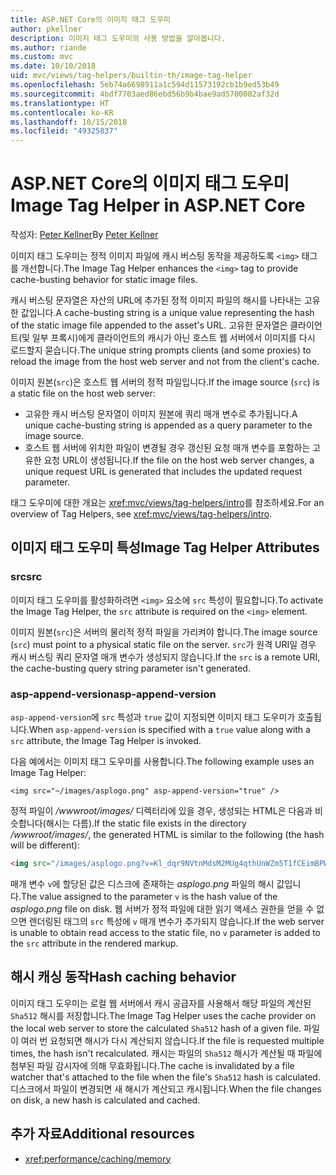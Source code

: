 ```yaml
---
title: ASP.NET Core의 이미지 태그 도우미
author: pkellner
description: 이미지 태그 도우미의 사용 방법을 알아봅니다.
ms.author: riande
ms.custom: mvc
ms.date: 10/10/2018
uid: mvc/views/tag-helpers/builtin-th/image-tag-helper
ms.openlocfilehash: 5eb74a6698911a1c594d11573192cb1b9ed53b49
ms.sourcegitcommit: 4bdf7703aed86ebd56b9b4bae9ad5700002af32d
ms.translationtype: HT
ms.contentlocale: ko-KR
ms.lasthandoff: 10/15/2018
ms.locfileid: "49325837"
---
```

# <a name="image-tag-helper-in-aspnet-core"></a><span data-ttu-id="66240-103">ASP.NET Core의 이미지 태그 도우미</span><span class="sxs-lookup"><span data-stu-id="66240-103">Image Tag Helper in ASP.NET Core</span></span>

<span data-ttu-id="66240-104">작성자: [Peter Kellner](http://peterkellner.net)</span><span class="sxs-lookup"><span data-stu-id="66240-104">By [Peter Kellner](http://peterkellner.net)</span></span>

<span data-ttu-id="66240-105">이미지 태그 도우미는 정적 이미지 파일에 캐시 버스팅 동작을 제공하도록 `<img>` 태그를 개선합니다.</span><span class="sxs-lookup"><span data-stu-id="66240-105">The Image Tag Helper enhances the `<img>` tag to provide cache-busting behavior for static image files.</span></span>

<span data-ttu-id="66240-106">캐시 버스팅 문자열은 자산의 URL에 추가된 정적 이미지 파일의 해시를 나타내는 고유한 값입니다.</span><span class="sxs-lookup"><span data-stu-id="66240-106">A cache-busting string is a unique value representing the hash of the static image file appended to the asset's URL.</span></span> <span data-ttu-id="66240-107">고유한 문자열은 클라이언트(및 일부 프록시)에게 클라이언트의 캐시가 아닌 호스트 웹 서버에서 이미지를 다시 로드할지 묻습니다.</span><span class="sxs-lookup"><span data-stu-id="66240-107">The unique string prompts clients (and some proxies) to reload the image from the host web server and not from the client's cache.</span></span>

<span data-ttu-id="66240-108">이미지 원본(`src`)은 호스트 웹 서버의 정적 파일입니다.</span><span class="sxs-lookup"><span data-stu-id="66240-108">If the image source (`src`) is a static file on the host web server:</span></span>

* <span data-ttu-id="66240-109">고유한 캐시 버스팅 문자열이 이미지 원본에 쿼리 매개 변수로 추가됩니다.</span><span class="sxs-lookup"><span data-stu-id="66240-109">A unique cache-busting string is appended as a query parameter to the image source.</span></span>
* <span data-ttu-id="66240-110">호스트 웹 서버에 위치한 파일이 변경될 경우 갱신된 요청 매개 변수를 포함하는 고유한 요청 URL이 생성됩니다.</span><span class="sxs-lookup"><span data-stu-id="66240-110">If the file on the host web server changes, a unique request URL is generated that includes the updated request parameter.</span></span>

<span data-ttu-id="66240-111">태그 도우미에 대한 개요는 <xref:mvc/views/tag-helpers/intro>를 참조하세요.</span><span class="sxs-lookup"><span data-stu-id="66240-111">For an overview of Tag Helpers, see <xref:mvc/views/tag-helpers/intro>.</span></span>

## <a name="image-tag-helper-attributes"></a><span data-ttu-id="66240-112">이미지 태그 도우미 특성</span><span class="sxs-lookup"><span data-stu-id="66240-112">Image Tag Helper Attributes</span></span>

### <a name="src"></a><span data-ttu-id="66240-113">src</span><span class="sxs-lookup"><span data-stu-id="66240-113">src</span></span>

<span data-ttu-id="66240-114">이미지 태그 도우미를 활성화하려면 `<img>` 요소에 `src` 특성이 필요합니다.</span><span class="sxs-lookup"><span data-stu-id="66240-114">To activate the Image Tag Helper, the `src` attribute is required on the `<img>` element.</span></span>

<span data-ttu-id="66240-115">이미지 원본(`src`)은 서버의 물리적 정적 파일을 가리켜야 합니다.</span><span class="sxs-lookup"><span data-stu-id="66240-115">The image source (`src`) must point to a physical static file on the server.</span></span> <span data-ttu-id="66240-116">`src`가 원격 URI일 경우 캐시 버스팅 쿼리 문자열 매개 변수가 생성되지 않습니다.</span><span class="sxs-lookup"><span data-stu-id="66240-116">If the `src` is a remote URI, the cache-busting query string parameter isn't generated.</span></span>

### <a name="asp-append-version"></a><span data-ttu-id="66240-117">asp-append-version</span><span class="sxs-lookup"><span data-stu-id="66240-117">asp-append-version</span></span>

<span data-ttu-id="66240-118">`asp-append-version`에 `src` 특성과 `true` 값이 지정되면 이미지 태그 도우미가 호출됩니다.</span><span class="sxs-lookup"><span data-stu-id="66240-118">When `asp-append-version` is specified with a `true` value along with a `src` attribute, the Image Tag Helper is invoked.</span></span>

<span data-ttu-id="66240-119">다음 예에서는 이미지 태그 도우미를 사용합니다.</span><span class="sxs-lookup"><span data-stu-id="66240-119">The following example uses an Image Tag Helper:</span></span>

```cshtml
<img src="~/images/asplogo.png" asp-append-version="true" />
```

<span data-ttu-id="66240-120">정적 파일이 */wwwroot/images/* 디렉터리에 있을 경우, 생성되는 HTML은 다음과 비슷합니다(해시는 다름).</span><span class="sxs-lookup"><span data-stu-id="66240-120">If the static file exists in the directory */wwwroot/images/*, the generated HTML is similar to the following (the hash will be different):</span></span>

```html
<img src="/images/asplogo.png?v=Kl_dqr9NVtnMdsM2MUg4qthUnWZm5T1fCEimBPWDNgM" />
```

<span data-ttu-id="66240-121">매개 변수 `v`에 할당된 값은 디스크에 존재하는 *asplogo.png* 파일의 해시 값입니다.</span><span class="sxs-lookup"><span data-stu-id="66240-121">The value assigned to the parameter `v` is the hash value of the *asplogo.png* file on disk.</span></span> <span data-ttu-id="66240-122">웹 서버가 정적 파일에 대한 읽기 액세스 권한을 얻을 수 없으면 렌더링된 태그의 `src` 특성에 `v` 매개 변수가 추가되지 않습니다.</span><span class="sxs-lookup"><span data-stu-id="66240-122">If the web server is unable to obtain read access to the static file, no `v` parameter is added to the `src` attribute in the rendered markup.</span></span>

## <a name="hash-caching-behavior"></a><span data-ttu-id="66240-123">해시 캐싱 동작</span><span class="sxs-lookup"><span data-stu-id="66240-123">Hash caching behavior</span></span>

<span data-ttu-id="66240-124">이미지 태그 도우미는 로컬 웹 서버에서 캐시 공급자를 사용해서 해당 파일의 계산된 `Sha512` 해시를 저장합니다.</span><span class="sxs-lookup"><span data-stu-id="66240-124">The Image Tag Helper uses the cache provider on the local web server to store the calculated `Sha512` hash of a given file.</span></span> <span data-ttu-id="66240-125">파일이 여러 번 요청되면 해시가 다시 계산되지 않습니다.</span><span class="sxs-lookup"><span data-stu-id="66240-125">If the file is requested multiple times, the hash isn't recalculated.</span></span> <span data-ttu-id="66240-126">캐시는 파일의 `Sha512` 해시가 계산될 때 파일에 첨부된 파일 감시자에 의해 무효화됩니다.</span><span class="sxs-lookup"><span data-stu-id="66240-126">The cache is invalidated by a file watcher that's attached to the file when the file's `Sha512` hash is calculated.</span></span> <span data-ttu-id="66240-127">디스크에서 파일이 변경되면 새 해시가 계산되고 캐시됩니다.</span><span class="sxs-lookup"><span data-stu-id="66240-127">When the file changes on disk, a new hash is calculated and cached.</span></span>

## <a name="additional-resources"></a><span data-ttu-id="66240-128">추가 자료</span><span class="sxs-lookup"><span data-stu-id="66240-128">Additional resources</span></span>

* <xref:performance/caching/memory>
